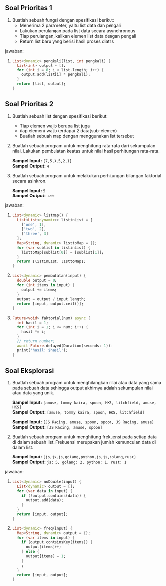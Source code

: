 ## Soal Prioritas 1
1. Buatlah sebuah fungsi dengan spesifikasi berikut:
    - Menerima 2 parameter, yaitu list data dan pengali
    - Lakukan perulangan pada list data secara asynchronous
    - Tiap perulangan, kalikan elemen list data dengan pengali
    - Return list baru yang berisi hasil proses diatas
    
jawaban:
1.  ```dart
    List<dynamic> pengkali(list, int pengkali) {
      List<int> output = [];
      for (int i = 0; i < list.length; i++) {
        output.add(list[i] * pengkali);
      }
      return [list, output];
    }
    ```
## Soal Prioritas 2
1. Buatlah sebuah list dengan spesifikasi berikut:
    - Tiap elemen wajib berupa list juga
    - tiap element wajib terdapat 2 data(sub-elemen)
    - Buatlah sebuah map dengan menggunakan list tersebut
2. Buatlah sebuah program untuk menghitung rata-rata dari sekumpulan nilai. Lakukan pembulatan keatas untuk nilai hasil perhitungan rata-rata.
    
    **Sampel Input:** `[7,5,3,5,2,1]`    
    **Sampel Output:** `4`
3. Buatlah sebuah program untuk melakukan perhitungan bilangan faktorial secara asinkron.
    
    **Sampel Input:** `5`    
    **Sampel Output:** `120`

jawaban:
1.  ```dart
    List<dynamic> listmap() {
      List<List<dynamic>> listinList = [
        ['one', 1],
        ['two', 2],
        ['three', 3]
      ];
      Map<String, dynamic> listtoMap = {};
      for (var sublist in listinList) {
        listtoMap[sublist[0]] = [sublist[1]];
      }
      return [listinList, listtoMap];
    }
    ```
1.  ```dart
    List<dynamic> pembulatan(input) {
      double output = 0;
      for (int items in input) {
        output += items;
      }
      output = output / input.length;
      return [input, output.ceil()];
    }
    ```
1.  ```dart
    Future<void> faktorial(num) async {
      int hasil = 1;
      for (int i = 1; i <= num; i++) {
        hasil *= i;
      }
      // return number;
      await Future.delayed(Duration(seconds: 1));
      print('hasil: $hasil');
    }
    ```
## Soal Eksplorasi
1. Buatlah sebuah program untuk menghilangkan nilai atau data yang sama pada sebuah data sehingga output akhirnya adalah sekumpulan nilai atau data yang unik.
    
    **Sampel Input:** `[amuse, tommy kaira, spoon, HKS, litchfield, amuse, HKS]`    
    **Sampel Output:** `[amuse, tommy kaira, spoon, HKS, litchfield]`    

    **Sampel Input:** `[JS Racing, amuse, spoon, spoon, JS Racing, amuse]`\
    **Sampel Output:** `[JS Racing, amuse, spoon]`
1. Buatlah sebuah program untuk menghitung frekuensi pada setiap data di dalam sebuah list. Frekuensi merupakan jumlah kemunculan data di dalam list.
    
    **Sampel Input:** `[js,js,js,golang,python,js,js,golang,rust]`    
    **Sampel Output:** `js: 5, golang: 2, python: 1, rust: 1`

jawaban:
1.  ```dart
    List<dynamic> noDouble(input) {
      List<dynamic> output = [];
      for (var data in input) {
        if (!output.contains(data)) {
          output.add(data);
        }
      }
      return [input, output];
    }
    ```
1.  ```dart
    List<dynamic> freq(input) {
      Map<String, dynamic> output = {};
      for (var items in input) {
        if (output.containsKey(items)) {
          output[items]++;
        } else {
          output[items] = 1;
        }
        ;
      }
      return [input, output];
    }
    ```
